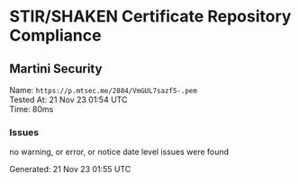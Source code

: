 # STIR/SHAKEN Certificate Repository Compliance

## Martini Security

Name: `https://p.mtsec.me/2884/VmGUL7sazf5-.pem`\
Tested At: 21 Nov 23 01:54 UTC\
Time: 80ms

### Issues

no warning, or error, or notice date level issues were found

Generated: 21 Nov 23 01:55 UTC